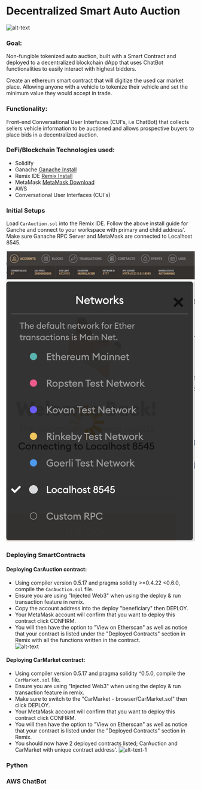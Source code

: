 # Decentralized Smart Auto Auction

![alt-text](https://github.com/mdukes10/Fleet-Contracts/blob/main/Images/auto_lot.png)

### Goal:
Non-fungible tokenized auto auction, built with a Smart Contract and deployed to a decentralized blockchain dApp that uses ChatBot functionalities to easily interact with highest bidders.

Create an ethereum smart contract that will digitize the used car market place. 
Allowing anyone with a vehicle to tokenize their vehicle and set the minimum value they would accept in trade.

### Functionality:
Front-end Conversational User Interfaces (CUI's, i.e ChatBot) that collects sellers vehicle information to be auctioned and allows prospective buyers to place bids in a decentralized auction.

### DeFi/Blockchain Technologies used:
* Solidify
* Ganache [Ganache Install](https://www.trufflesuite.com/docs/ganache/quickstart) 
* Remix IDE [Remix Install](https://remix.ethereum.org/#optimize=false&runs=200&evmVersion=null&version=soljson-v0.7.4+commit.3f05b770.js)
* MetaMask [MetaMask Download](https://metamask.io/download.html)
* AWS 
* Conversational User Interfaces (CUI's)

### Initial Setups
Load ```CarAuction.sol``` into the Remix IDE. Follow the above install guide for Ganche and connect to your workspace with primary and child address'. Make sure Ganache RPC Server and MetaMask are connected to Localhost 8545. 

![Ganache_connections](Images/ganache.png)
![MetaMask_connections](Images/localhost.png)


### Deploying SmartContracts
#### Deploying CarAuction contract:
* Using compiler version 0.5.17 and pragma solidity >=0.4.22 <0.6.0, compile the ```CarAuction.sol``` file. 
* Ensure you are using "Injected Web3" when using the deploy & run transaction feature in remix. 
* Copy the account address into the deploy "beneficiary" then DEPLOY. 
* Your MetaMask account will confirm that you want to deploy this contract click CONFIRM. 
* You will then have the option to "View on Etherscan" as well as notice that your contract is listed under the "Deployed Contracts" section in Remix with all the functions written in the contract.  
![alt-text](https://github.com/mdukes10/Fleet-Contracts/blob/main/Images/deployCarAuction.gif)

#### Deploying CarMarket contract: 
* Using compiler version 0.5.17 and pragma solidity ^0.5.0, compile the ```CarMarket.sol``` file.
* Ensure you are using "Injected Web3" when using the deploy & run transaction feature in remix. 
* Make sure to switch to the "CarMarket - browser/CarMarket.sol" then click DEPLOY. 
* Your MetaMask account will confirm that you want to deploy this contract click CONFIRM. 
* You will then have the option to "View on Etherscan" as well as notice that your contract is listed under the "Deployed Contracts" section in Remix.
* You should now have 2 deployed contracts listed; CarAuction and CarMarket with unique contract address'.
![alt-text-1](https://github.com/mdukes10/Fleet-Contracts/blob/main/Images/deployCarMarket.gif)

### Python
### AWS ChatBot
